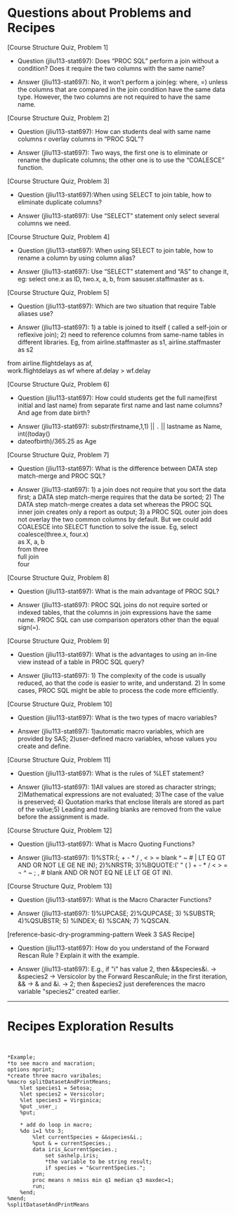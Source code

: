 
# Questions about Problems and Recipes
[Course Structure Quiz, Problem 1]
* Question (jliu113-stat697): Does “PROC SQL” perform a join without a condition? Does it require the two columns with the same name?
- Answer (jliu113-stat697): No, it won’t perform a join(eg: where, =) unless the columns that are compared in the join condition have the same data type. However, the two columns are not required to have the same name.


[Course Structure Quiz, Problem 2]
* Question (jliu113-stat697): How can students deal with same name columns r overlay columns in “PROC SQL”?
- Answer (jliu113-stat697): Two ways, the first one is to eliminate or rename the duplicate columns; the other one is to use the “COALESCE” function.


[Course Structure Quiz, Problem 3]
* Question (jliu113-stat697):When using SELECT to join table, how to eliminate duplicate columns?
- Answer (jliu113-stat697): Use “SELECT” statement only select several columns we need.



[Course Structure Quiz, Problem 4]
* Question (jliu113-stat697): When using SELECT to join table, how to rename a column by using column alias?
- Answer (jliu113-stat697): Use “SELECT” statement and “AS” to change it, eg: select one.x as ID, two.x, a, b, from sasuser.staffmaster as s.

[Course Structure Quiz, Problem 5]
* Question (jliu113-stat697): Which are two situation that require Table aliases use?
- Answer (jliu113-stat697): 1) a table is joined to itself ( called a self-join or reflexive join); 2) need to reference columns from same-name tables in different libraries.
Eg, from airline.staffmaster as s1,
                    airline.staffmaster as s2

from airline.flightdelays as af,       
           work.flightdelays as wf
where af.delay > wf.delay



[Course Structure Quiz, Problem 6]
* Question (jliu113-stat697): How could students get the full name(first initial and last name) from separate first name and last name columns? And age from date birth?
- Answer (jliu113-stat697): substr(firstname,1,1)  || `.` || lastname as Name, int((today()
- dateofbirth)/365.25 as Age



[Course Structure Quiz, Problem 7]
* Question (jliu113-stat697): What is the difference between DATA step match-merge and PROC SQL?
- Answer (jliu113-stat697):  1) a join does not require that you sort the data first; a DATA step match-merge requires that the data be sorted; 2) The DATA step match-merge creates a data set whereas the PROC SQL inner join creates only a report as output; 3) a PROC SQL outer join does not overlay the two common columns by default. But we could add COALESCE into SELECT function to solve the issue.
Eg, select coalesce(three.x, four.x)       
       as X, a, b      
      from three       
      full join       
      four


[Course Structure Quiz, Problem 8]
* Question (jliu113-stat697): What is the main advantage of PROC SQL?
- Answer (jliu113-stat697):  PROC SQL joins do not require sorted or indexed tables, that the columns in join expressions have the same name. PROC SQL can use comparison operators other than the equal sign(=).


[Course Structure Quiz, Problem 9]
* Question (jliu113-stat697): What is the advantages to using an in-line view instead of a table in PROC SQL query?
- Answer (jliu113-stat697): 1) The complexity of the code is usually reduced, ao that the code is easier to write, and understand. 2) In some cases, PROC SQL might be able to process the code more efficiently.



[Course Structure Quiz, Problem 10]
* Question (jliu113-stat697): What is the two types of macro variables?
- Answer (jliu113-stat697): 1)automatic macro variables, which are provided by SAS; 2)user-defined macro variables, whose values you create and define.



[Course Structure Quiz, Problem 11]
* Question (jliu113-stat697): What is the rules of %LET statement?
- Answer (jliu113-stat697): 1)All values are stored as character strings; 2)Mathematical expressions are not evaluated; 3)The case of the value is preserved; 4) Quotation marks that enclose literals are stored as part of the value;5) Leading and trailing blanks are removed from the value before the assignment is made.


[Course Structure Quiz, Problem 12]
* Question (jliu113-stat697): What is Macro Quoting Functions?
- Answer (jliu113-stat697): 1)%STR:(; + - * / , < > = blank ^ ~ # | LT EQ GT AND OR NOT LE GE NE IN); 2)%NRSTR; 3)%BQUOTE:(' " ( ) + - * / < > = ¬ ^ ~ ; , # blank AND  OR  NOT  EQ  NE  LE  LT  GE  GT  IN).




[Course Structure Quiz, Problem 13]
* Question (jliu113-stat697): What is the Macro Character Functions?
- Answer (jliu113-stat697): 1)%UPCASE; 2)%QUPCASE; 3) %SUBSTR; 4)%QSUBSTR; 5) %INDEX; 6) %SCAN; 7) %QSCAN.




[reference-basic-dry-programming-pattern Week 3 SAS Recipe]
* Question (jliu113-stat697): How do you understand of the Forward Rescan Rule ? Explain it with the example.
- Answer (jliu113-stat697):  E.g., if "i" has value 2, then &&species&i. -> &species2 -> Versicolor by the Forward RescanRule; in the first iteration, && -> & and &i. -> 2; then &species2 just
dereferences the macro variable "species2" created earlier.




***



# Recipes Exploration Results



```


*Example;
*to see macro and macration;
options mprint;
*create three macro varibales;
%macro splitDatasetAndPrintMeans;
    %let species1 = Setosa;
	%let species2 = Versicolor;
	%let species3 = Virginica;
	%put _user_;
	%put;

	* add do loop in macro;
	%do i=1 %to 3;
	    %let currentSpecies = &&species&i.;
		%put & = currentSpecies.;
		data iris_&currentSpecies.;
		    set sashelp.iris;
			*the variable to be string result;
			if species = "&currentSpecies.";
		run;
	    proc means n nmiss min q1 median q3 maxdec=1;
		run;
	%end;
%mend;
%splitDatasetAndPrintMeans



```
